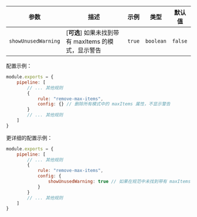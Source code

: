 | 参数 | 描述 | 示例 | 类型 | 默认值 |
| ---- | ---- | ---- | ---- | ------ |
| `showUnusedWarning` | [**可选**] 如果未找到带有 maxItems 的模式，显示警告 | `true` | `boolean` | `false` |

配置示例：

```js
module.exports = {
    pipeline: [
        // ... 其他规则
        {
            rule: "remove-max-items",
            config: {} // 删除所有模式中的 maxItems 属性，不显示警告
        }
        // ... 其他规则
    ]
}
```

更详细的配置示例：

```js
module.exports = {
    pipeline: [
        // ... 其他规则
        {
            rule: "remove-max-items",
            config: {
                showUnusedWarning: true // 如果在规范中未找到带有 maxItems 的模式，则显示警告
            }
        }
        // ... 其他规则
    ]
}
``` 